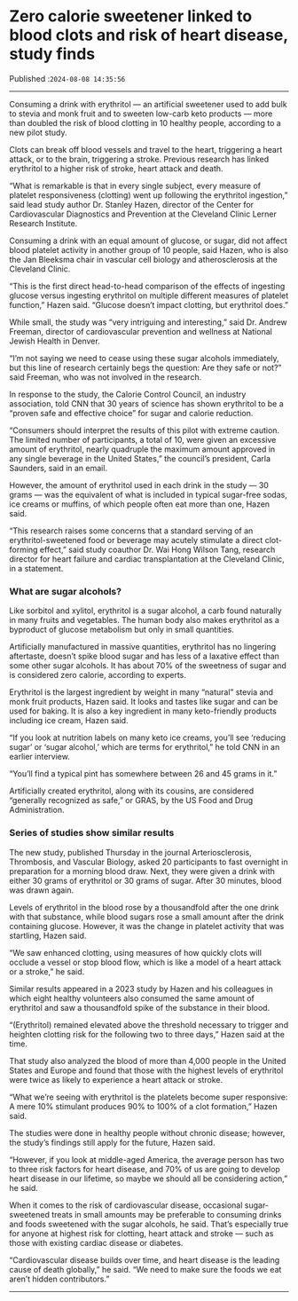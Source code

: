 # Zero calorie sweetener linked to blood clots and risk of heart disease, study finds

Published :`2024-08-08 14:35:56`

---

Consuming a drink with erythritol — an artificial sweetener used to add bulk to stevia and monk fruit and to sweeten low-carb keto products — more than doubled the risk of blood clotting in 10 healthy people, according to a new pilot study.

Clots can break off blood vessels and travel to the heart, triggering a heart attack, or to the brain, triggering a stroke. Previous research has linked erythritol to a higher risk of stroke, heart attack and death.

“What is remarkable is that in every single subject, every measure of platelet responsiveness (clotting) went up following the erythritol ingestion,” said lead study author Dr. Stanley Hazen, director of the Center for Cardiovascular Diagnostics and Prevention at the Cleveland Clinic Lerner Research Institute.

Consuming a drink with an equal amount of glucose, or sugar, did not affect blood platelet activity in another group of 10 people, said Hazen, who is also the Jan Bleeksma chair in vascular cell biology and atherosclerosis at the Cleveland Clinic.

“This is the first direct head-to-head comparison of the effects of ingesting glucose versus ingesting erythritol on multiple different measures of platelet function,” Hazen said. “Glucose doesn’t impact clotting, but erythritol does.”

While small, the study was “very intriguing and interesting,” said Dr. Andrew Freeman, director of cardiovascular prevention and wellness at National Jewish Health in Denver.

“I’m not saying we need to cease using these sugar alcohols immediately, but this line of research certainly begs the question: Are they safe or not?” said Freeman, who was not involved in the research.

In response to the study, the Calorie Control Council, an industry association, told CNN that 30 years of science has shown erythritol to be a “proven safe and effective choice” for sugar and calorie reduction.

“Consumers should interpret the results of this pilot with extreme caution. The limited number of participants, a total of 10, were given an excessive amount of erythritol, nearly quadruple the maximum amount approved in any single beverage in the United States,” the council’s president, Carla Saunders, said in an email.

However, the amount of erythritol used in each drink in the study — 30 grams — was the equivalent of what is included in typical sugar-free sodas, ice creams or muffins, of which people often eat more than one, Hazen said.

“This research raises some concerns that a standard serving of an erythritol-sweetened food or beverage may acutely stimulate a direct clot-forming effect,” said study coauthor Dr. Wai Hong Wilson Tang, research director for heart failure and cardiac transplantation at the Cleveland Clinic, in a statement.

### What are sugar alcohols?

Like sorbitol and xylitol, erythritol is a sugar alcohol, a carb found naturally in many fruits and vegetables. The human body also makes erythritol as a byproduct of glucose metabolism but only in small quantities.

Artificially manufactured in massive quantities, erythritol has no lingering aftertaste, doesn’t spike blood sugar and has less of a laxative effect than some other sugar alcohols. It has about 70% of the sweetness of sugar and is considered zero calorie, according to experts.

Erythritol is the largest ingredient by weight in many “natural” stevia and monk fruit products, Hazen said. It looks and tastes like sugar and can be used for baking. It is also a key ingredient in many keto-friendly products including ice cream, Hazen said.

“If you look at nutrition labels on many keto ice creams, you’ll see ‘reducing sugar’ or ‘sugar alcohol,’ which are terms for erythritol,” he told CNN in an earlier interview.

“You’ll find a typical pint has somewhere between 26 and 45 grams in it.”

Artificially created erythritol, along with its cousins, are considered “generally recognized as safe,” or GRAS, by the US Food and Drug Administration.

### Series of studies show similar results

The new study, published Thursday in the journal Arteriosclerosis, Thrombosis, and Vascular Biology, asked 20 participants to fast overnight in preparation for a morning blood draw. Next, they were given a drink with either 30 grams of erythritol or 30 grams of sugar. After 30 minutes, blood was drawn again.

Levels of erythritol in the blood rose by a thousandfold after the one drink with that substance, while blood sugars rose a small amount after the drink containing glucose. However, it was the change in platelet activity that was startling, Hazen said.

“We saw enhanced clotting, using measures of how quickly clots will occlude a vessel or stop blood flow, which is like a model of a heart attack or a stroke,” he said.

Similar results appeared in a 2023 study by Hazen and his colleagues in which eight healthy volunteers also consumed the same amount of erythritol and saw a thousandfold spike of the substance in their blood.

“(Erythritol) remained elevated above the threshold necessary to trigger and heighten clotting risk for the following two to three days,” Hazen said at the time.

That study also analyzed the blood of more than 4,000 people in the United States and Europe and found that those with the highest levels of erythritol were twice as likely to experience a heart attack or stroke.

“What we’re seeing with erythritol is the platelets become super responsive: A mere 10% stimulant produces 90% to 100% of a clot formation,” Hazen said.

The studies were done in healthy people without chronic disease; however, the study’s findings still apply for the future, Hazen said.

“However, if you look at middle-aged America, the average person has two to three risk factors for heart disease, and 70% of us are going to develop heart disease in our lifetime, so maybe we should all be considering action,” he said.

When it comes to the risk of cardiovascular disease, occasional sugar-sweetened treats in small amounts may be preferable to consuming drinks and foods sweetened with the sugar alcohols, he said. That’s especially true for anyone at highest risk for clotting, heart attack and stroke — such as those with existing cardiac disease or diabetes.

“Cardiovascular disease builds over time, and heart disease is the leading cause of death globally,” he said. “We need to make sure the foods we eat aren’t hidden contributors.”

---

